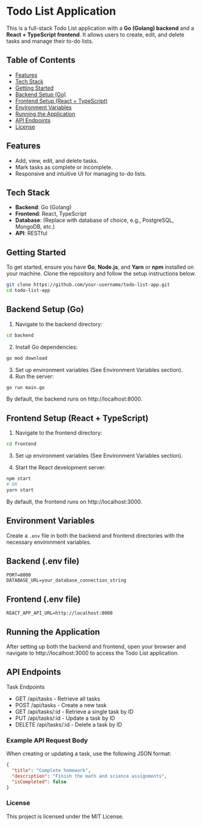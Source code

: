 # Todo List Application

This is a full-stack Todo List application with a **Go (Golang) backend** and a **React + TypeScript frontend**. It allows users to create, edit, and delete tasks and manage their to-do lists.

## Table of Contents

- [Features](#features)
- [Tech Stack](#tech-stack)
- [Getting Started](#getting-started)
- [Backend Setup (Go)](#backend-setup-go)
- [Frontend Setup (React + TypeScript)](#frontend-setup-react--typescript)
- [Environment Variables](#environment-variables)
- [Running the Application](#running-the-application)
- [API Endpoints](#api-endpoints)
- [License](#license)

## Features

- Add, view, edit, and delete tasks.
- Mark tasks as complete or incomplete.
- Responsive and intuitive UI for managing to-do lists.

## Tech Stack

- **Backend**: Go (Golang)
- **Frontend**: React, TypeScript
- **Database**: (Replace with database of choice, e.g., PostgreSQL, MongoDB, etc.)
- **API**: RESTful

## Getting Started

To get started, ensure you have **Go**, **Node.js**, and **Yarn** or **npm** installed on your machine. Clone the repository and follow the setup instructions below.

```bash
git clone https://github.com/your-username/todo-list-app.git
cd todo-list-app
```

## Backend Setup (Go)

1. Navigate to the backend directory:
```bash
cd backend
```
2. Install Go dependencies:
```bash
go mod download
```
3. Set up environment variables (See Environment Variables section).
4. Run the server:
```bash
go run main.go
```
By default, the backend runs on http://localhost:8000.

## Frontend Setup (React + TypeScript)

1. Navigate to the frontend directory:
```bash
cd frontend
```

3. Set up environment variables (See Environment Variables section).

4. Start the React development server:
```bash
npm start
# OR
yarn start
```

By default, the frontend runs on http://localhost:3000.

## Environment Variables

Create a ```.env``` file in both the backend and frontend directories with the necessary environment variables.

## Backend (.env file)

```plaintext
PORT=8000
DATABASE_URL=your_database_connection_string
```

## Frontend (.env file)
```plaintext
REACT_APP_API_URL=http://localhost:8000
```

## Running the Application

After setting up both the backend and frontend, open your browser and navigate to http://localhost:3000 to access the Todo List application.

## API Endpoints

Task Endpoints

* GET /api/tasks - Retrieve all tasks
* POST /api/tasks - Create a new task
* GET /api/tasks/:id - Retrieve a single task by ID
* PUT /api/tasks/:id - Update a task by ID
* DELETE /api/tasks/:id - Delete a task by ID

### Example API Request Body

When creating or updating a task, use the following JSON format:

```json
{
  "title": "Complete homework",
  "description": "Finish the math and science assignments",
  "isCompleted": false
}
```
### License

This project is licensed under the MIT License.